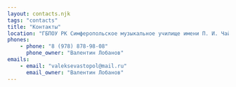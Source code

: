 ```yaml
---
layout: contacts.njk
tags: "contacts"
title: "Контакты"
location: "ГБПОУ РК Симферопольское музыкальное училище имени П. И. Чайковского: Набережная улица, 31"
phones:
    - phone: "8 (978) 878-98-08"
      phone_owner: "Валентин Лобанов"
emails:
    - email: "valeksevastopol@mail.ru"
      email_owner: "Валентин Лобанов"
---
```

